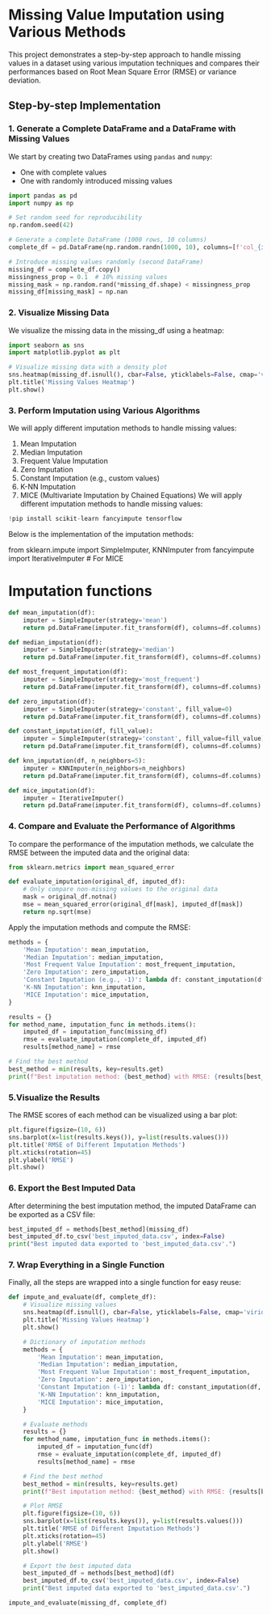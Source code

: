 # Missing Value Imputation using Various Methods

This project demonstrates a step-by-step approach to handle missing values in a dataset using various imputation techniques and compares their performances based on Root Mean Square Error (RMSE) or variance deviation.

## Step-by-step Implementation

### 1. Generate a Complete DataFrame and a DataFrame with Missing Values

We start by creating two DataFrames using `pandas` and `numpy`:
- One with complete values
- One with randomly introduced missing values

```python
import pandas as pd
import numpy as np

# Set random seed for reproducibility
np.random.seed(42)

# Generate a complete DataFrame (1000 rows, 10 columns)
complete_df = pd.DataFrame(np.random.randn(1000, 10), columns=[f'col_{i}' for i in range(1, 11)])

# Introduce missing values randomly (second DataFrame)
missing_df = complete_df.copy()
missingness_prop = 0.1  # 10% missing values
missing_mask = np.random.rand(*missing_df.shape) < missingness_prop
missing_df[missing_mask] = np.nan
```

### 2. Visualize Missing Data
We visualize the missing data in the missing_df using a heatmap:
```python
import seaborn as sns
import matplotlib.pyplot as plt

# Visualize missing data with a density plot
sns.heatmap(missing_df.isnull(), cbar=False, yticklabels=False, cmap='viridis')
plt.title('Missing Values Heatmap')
plt.show()
```

### 3. Perform Imputation using Various Algorithms
We will apply different imputation methods to handle missing values:

1. Mean Imputation
2. Median Imputation
3. Frequent Value Imputation
4. Zero Imputation
5. Constant Imputation (e.g., custom values)
6. K-NN Imputation
7. MICE (Multivariate Imputation by Chained Equations)
We will apply different imputation methods to handle missing values:

```python
!pip install scikit-learn fancyimpute tensorflow
```
Below is the implementation of the imputation methods:

from sklearn.impute import SimpleImputer, KNNImputer
from fancyimpute import IterativeImputer  # For MICE

# Imputation functions
```python
def mean_imputation(df):
    imputer = SimpleImputer(strategy='mean')
    return pd.DataFrame(imputer.fit_transform(df), columns=df.columns)

def median_imputation(df):
    imputer = SimpleImputer(strategy='median')
    return pd.DataFrame(imputer.fit_transform(df), columns=df.columns)

def most_frequent_imputation(df):
    imputer = SimpleImputer(strategy='most_frequent')
    return pd.DataFrame(imputer.fit_transform(df), columns=df.columns)

def zero_imputation(df):
    imputer = SimpleImputer(strategy='constant', fill_value=0)
    return pd.DataFrame(imputer.fit_transform(df), columns=df.columns)

def constant_imputation(df, fill_value):
    imputer = SimpleImputer(strategy='constant', fill_value=fill_value)
    return pd.DataFrame(imputer.fit_transform(df), columns=df.columns)

def knn_imputation(df, n_neighbors=5):
    imputer = KNNImputer(n_neighbors=n_neighbors)
    return pd.DataFrame(imputer.fit_transform(df), columns=df.columns)

def mice_imputation(df):
    imputer = IterativeImputer()
    return pd.DataFrame(imputer.fit_transform(df), columns=df.columns)
```

### 4. Compare and Evaluate the Performance of Algorithms
To compare the performance of the imputation methods, we calculate the RMSE between the imputed data and the original data:
```python
from sklearn.metrics import mean_squared_error

def evaluate_imputation(original_df, imputed_df):
    # Only compare non-missing values to the original data
    mask = original_df.notna()
    mse = mean_squared_error(original_df[mask], imputed_df[mask])
    return np.sqrt(mse)
```
Apply the imputation methods and compute the RMSE:
```python
methods = {
    'Mean Imputation': mean_imputation,
    'Median Imputation': median_imputation,
    'Most Frequent Value Imputation': most_frequent_imputation,
    'Zero Imputation': zero_imputation,
    'Constant Imputation (e.g., -1)': lambda df: constant_imputation(df, -1),
    'K-NN Imputation': knn_imputation,
    'MICE Imputation': mice_imputation,
}

results = {}
for method_name, imputation_func in methods.items():
    imputed_df = imputation_func(missing_df)
    rmse = evaluate_imputation(complete_df, imputed_df)
    results[method_name] = rmse

# Find the best method
best_method = min(results, key=results.get)
print(f"Best imputation method: {best_method} with RMSE: {results[best_method]}")
```
### 5.Visualize the Results 
The RMSE scores of each method can be visualized using a bar plot:
```python
plt.figure(figsize=(10, 6))
sns.barplot(x=list(results.keys()), y=list(results.values()))
plt.title('RMSE of Different Imputation Methods')
plt.xticks(rotation=45)
plt.ylabel('RMSE')
plt.show()
```
### 6. Export the Best Imputed Data 
After determining the best imputation method, the imputed DataFrame can be exported as a CSV file:
```python
best_imputed_df = methods[best_method](missing_df)
best_imputed_df.to_csv('best_imputed_data.csv', index=False)
print("Best imputed data exported to 'best_imputed_data.csv'.")
```
### 7. Wrap Everything in a Single Function 
Finally, all the steps are wrapped into a single function for easy reuse:
```python
def impute_and_evaluate(df, complete_df):
    # Visualize missing values
    sns.heatmap(df.isnull(), cbar=False, yticklabels=False, cmap='viridis')
    plt.title('Missing Values Heatmap')
    plt.show()

    # Dictionary of imputation methods
    methods = {
        'Mean Imputation': mean_imputation,
        'Median Imputation': median_imputation,
        'Most Frequent Value Imputation': most_frequent_imputation,
        'Zero Imputation': zero_imputation,
        'Constant Imputation (-1)': lambda df: constant_imputation(df, -1),
        'K-NN Imputation': knn_imputation,
        'MICE Imputation': mice_imputation,
    }

    # Evaluate methods
    results = {}
    for method_name, imputation_func in methods.items():
        imputed_df = imputation_func(df)
        rmse = evaluate_imputation(complete_df, imputed_df)
        results[method_name] = rmse

    # Find the best method
    best_method = min(results, key=results.get)
    print(f"Best imputation method: {best_method} with RMSE: {results[best_method]}")

    # Plot RMSE
    plt.figure(figsize=(10, 6))
    sns.barplot(x=list(results.keys()), y=list(results.values()))
    plt.title('RMSE of Different Imputation Methods')
    plt.xticks(rotation=45)
    plt.ylabel('RMSE')
    plt.show()

    # Export the best imputed data
    best_imputed_df = methods[best_method](df)
    best_imputed_df.to_csv('best_imputed_data.csv', index=False)
    print("Best imputed data exported to 'best_imputed_data.csv'.")

impute_and_evaluate(missing_df, complete_df)
```










